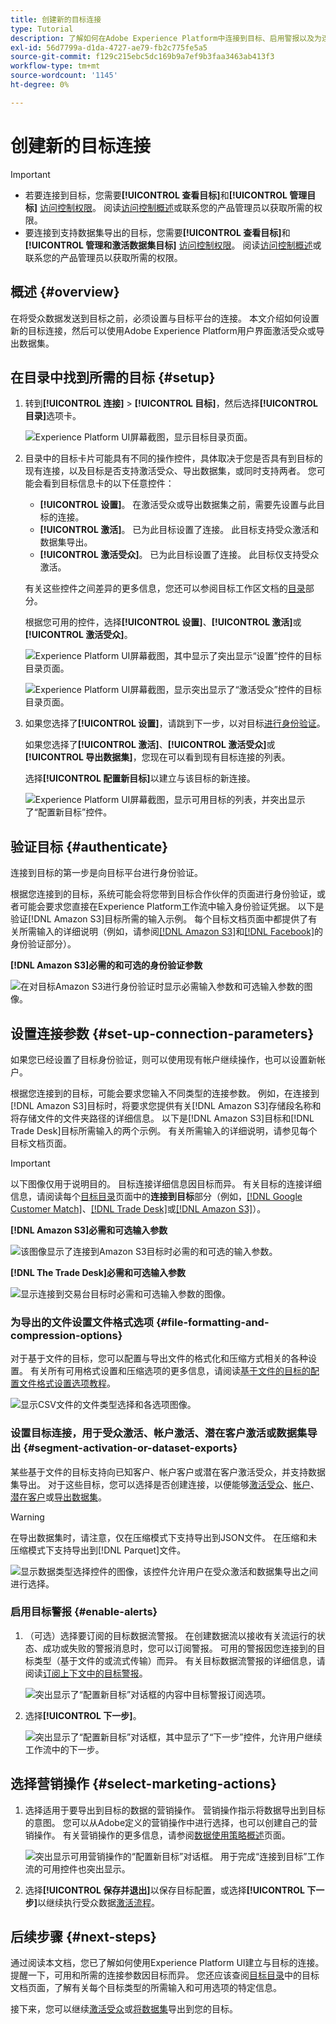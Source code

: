 ```yaml
---
title: 创建新的目标连接
type: Tutorial
description: 了解如何在Adobe Experience Platform中连接到目标、启用警报以及为连接的目标设置营销操作。
exl-id: 56d7799a-d1da-4727-ae79-fb2c775fe5a5
source-git-commit: f129c215ebc5dc169b9a7ef9b3faa3463ab413f3
workflow-type: tm+mt
source-wordcount: '1145'
ht-degree: 0%

---
```


# 创建新的目标连接

>[!IMPORTANT]
> 
>* 若要连接到目标，您需要&#x200B;**[!UICONTROL 查看目标]**&#x200B;和&#x200B;**[!UICONTROL 管理目标]** [访问控制权限](/help/access-control/home.md#permissions)。 阅读[访问控制概述](/help/access-control/ui/overview.md)或联系您的产品管理员以获取所需的权限。
>* 要连接到支持数据集导出的目标，您需要&#x200B;**[!UICONTROL 查看目标]**&#x200B;和&#x200B;**[!UICONTROL 管理和激活数据集目标]** [访问控制权限](/help/access-control/home.md#permissions)。 阅读[访问控制概述](/help/access-control/ui/overview.md)或联系您的产品管理员以获取所需的权限。

## 概述 {#overview}

在将受众数据发送到目标之前，必须设置与目标平台的连接。 本文介绍如何设置新的目标连接，然后可以使用Adobe Experience Platform用户界面激活受众或导出数据集。

## 在目录中找到所需的目标 {#setup}

1. 转到&#x200B;**[!UICONTROL 连接]** > **[!UICONTROL 目标]**，然后选择&#x200B;**[!UICONTROL 目录]**&#x200B;选项卡。

   ![Experience Platform UI屏幕截图，显示目标目录页面。](../assets/ui/connect-destinations/catalog.png)

2. 目录中的目标卡片可能具有不同的操作控件，具体取决于您是否具有到目标的现有连接，以及目标是否支持激活受众、导出数据集，或同时支持两者。 您可能会看到目标信息卡的以下任意控件：

   * **[!UICONTROL 设置]**。 在激活受众或导出数据集之前，需要先设置与此目标的连接。
   * **[!UICONTROL 激活]**。 已为此目标设置了连接。 此目标支持受众激活和数据集导出。
   * **[!UICONTROL 激活受众]**。 已为此目标设置了连接。 此目标仅支持受众激活。

   有关这些控件之间差异的更多信息，您还可以参阅目标工作区文档的[目录](../ui/destinations-workspace.md#catalog)部分。

   根据您可用的控件，选择&#x200B;**[!UICONTROL 设置]**、**[!UICONTROL 激活]**&#x200B;或&#x200B;**[!UICONTROL 激活受众]**。

   ![Experience Platform UI屏幕截图，其中显示了突出显示“设置”控件的目标目录页面。](../assets/ui/connect-destinations/set-up.png)

   ![Experience Platform UI屏幕截图，显示突出显示了“激活受众”控件的目标目录页面。](../assets/ui/connect-destinations/activate-segments.png)

3. 如果您选择了&#x200B;**[!UICONTROL 设置]**，请跳到下一步，以对目标[进行身份验证](#authenticate)。

   如果您选择了&#x200B;**[!UICONTROL 激活]**、**[!UICONTROL 激活受众]**&#x200B;或&#x200B;**[!UICONTROL 导出数据集]**，您现在可以看到现有目标连接的列表。

   选择&#x200B;**[!UICONTROL 配置新目标]**&#x200B;以建立与该目标的新连接。

   ![Experience Platform UI屏幕截图，显示可用目标的列表，并突出显示了“配置新目标”控件。](../assets/ui/connect-destinations/configure-new-destination.png)

## 验证目标 {#authenticate}

连接到目标的第一步是向目标平台进行身份验证。

根据您连接到的目标，系统可能会将您带到目标合作伙伴的页面进行身份验证，或者可能会要求您直接在Experience Platform工作流中输入身份验证凭据。 以下是验证[!DNL Amazon S3]目标所需的输入示例。 每个目标文档页面中都提供了有关所需输入的详细说明（例如，请参阅[[!DNL Amazon S3]](/help/destinations/catalog/cloud-storage/amazon-s3.md#authenticate)和[[!DNL Facebook]](/help/destinations/catalog/social/facebook.md#authenticate)的身份验证部分）。

**[!DNL Amazon S3]必需的和可选的身份验证参数**

![在对目标Amazon S3进行身份验证时显示必需输入参数和可选输入参数的图像。](../assets/ui/connect-destinations/authenticate-amazon-s3-example.png)

## 设置连接参数 {#set-up-connection-parameters}

如果您已经设置了目标身份验证，则可以使用现有帐户继续操作，也可以设置新帐户。

根据您连接到的目标，可能会要求您输入不同类型的连接参数。 例如，在连接到[!DNL Amazon S3]目标时，将要求您提供有关[!DNL Amazon S3]存储段名称和将存储文件的文件夹路径的详细信息。 以下是[!DNL Amazon S3]目标和[!DNL Trade Desk]目标所需输入的两个示例。 有关所需输入的详细说明，请参见每个目标文档页面。

>[!IMPORTANT]
>
>以下图像仅用于说明目的。 目标连接详细信息因目标而异。 有关目标的连接详细信息，请阅读每个[目标目录](../catalog/overview.md)页面中的&#x200B;**连接到目标**&#x200B;部分（例如，[[!DNL Google Customer Match]](../catalog/advertising/google-customer-match.md#connect)、[[!DNL Trade Desk]](/help/destinations/catalog/advertising/tradedesk.md#connect)或[[!DNL Amazon S3]](/help/destinations/catalog/cloud-storage/amazon-s3.md#destination-details)）。

**[!DNL Amazon S3]必需和可选输入参数**

![该图像显示了连接到Amazon S3目标时必需的和可选的输入参数。](../assets/ui/connect-destinations/connect-destination-amazons3-example.png)

**[!DNL The Trade Desk]必需和可选输入参数**

![显示连接到交易台目标时必需和可选输入参数的图像。](../assets/ui/connect-destinations/connect-destination-trade-desk-example.png)

### 为导出的文件设置文件格式选项 {#file-formatting-and-compression-options}

对于基于文件的目标，您可以配置与导出文件的格式化和压缩方式相关的各种设置。 有关所有可用格式设置和压缩选项的更多信息，请阅读[基于文件的目标的配置文件格式设置选项教程](/help/destinations/ui/batch-destinations-file-formatting-options.md)。

![显示CSV文件的文件类型选择和各选项图像。](/help/destinations/assets/ui/connect-destinations/file-formatting-options.png)

### 设置目标连接，用于受众激活、帐户激活、潜在客户激活或数据集导出 {#segment-activation-or-dataset-exports}

某些基于文件的目标支持向已知客户、帐户客户或潜在客户激活受众，并支持数据集导出。 对于这些目标，您可以选择是否创建连接，以便能够[激活受众](/help/destinations/ui/activate-batch-profile-destinations.md)、[帐户](/help/destinations/ui/activate-account-audiences.md)、[潜在客户](/help/destinations/ui/activate-prospect-audiences.md)或[导出数据集](/help/destinations/ui/export-datasets.md)。

>[!WARNING]
>
>在导出数据集时，请注意，仅在压缩模式下支持导出到JSON文件。 在压缩和未压缩模式下支持导出到[!DNL Parquet]文件。

![显示数据类型选择控件的图像，该控件允许用户在受众激活和数据集导出之间进行选择。](/help/destinations/assets/ui/connect-destinations/data-type-selection.png)

### 启用目标警报 {#enable-alerts}

1. （可选）选择要订阅的目标数据流警报。 在创建数据流以接收有关流运行的状态、成功或失败的警报消息时，您可以订阅警报。 可用的警报因您连接到的目标类型（基于文件的或流式传输）而异。 有关目标数据流警报的详细信息，请阅读[订阅上下文中的目标警报](alerts.md)。

   ![突出显示了“配置新目标”对话框的内容中目标警报订阅选项。](../assets/ui/connect-destinations/subscribe-to-alerts.png)

2. 选择&#x200B;**[!UICONTROL 下一步]**。

   ![突出显示了“配置新目标”对话框，其中显示了“下一步”控件，允许用户继续工作流中的下一步。](../assets/ui/connect-destinations/next.png)

## 选择营销操作 {#select-marketing-actions}

1. 选择适用于要导出到目标的数据的营销操作。 营销操作指示将数据导出到目标的意图。 您可以从Adobe定义的营销操作中进行选择，也可以创建自己的营销操作。 有关营销操作的更多信息，请参阅[数据使用策略概述](../../data-governance/policies/overview.md)页面。

   ![突出显示可用营销操作的“配置新目标”对话框。 用于完成“连接到目标”工作流的可用控件也突出显示。](../assets/ui/connect-destinations/governance.png)

2. 选择&#x200B;**[!UICONTROL 保存并退出]**&#x200B;以保存目标配置，或选择&#x200B;**[!UICONTROL 下一步]**&#x200B;以继续执行受众数据[激活流程](activation-overview.md)。

## 后续步骤 {#next-steps}

通过阅读本文档，您已了解如何使用Experience Platform UI建立与目标的连接。 提醒一下，可用和所需的连接参数因目标而异。 您还应该查阅[目标目录](/help/destinations/catalog/overview.md)中的目标文档页面，了解有关每个目标类型的所需输入和可用选项的特定信息。

接下来，您可以继续[激活受众](/help/destinations/ui/activation-overview.md)或[将数据集](/help/destinations/ui/export-datasets.md)导出到您的目标。